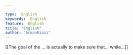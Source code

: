 ```yaml
---

type:  English
keywords:  English
feature:  English
title: "English"
author: "ArmanRiazi"
---
```



[[The goal of the ... is actually to make sure that... while...]]